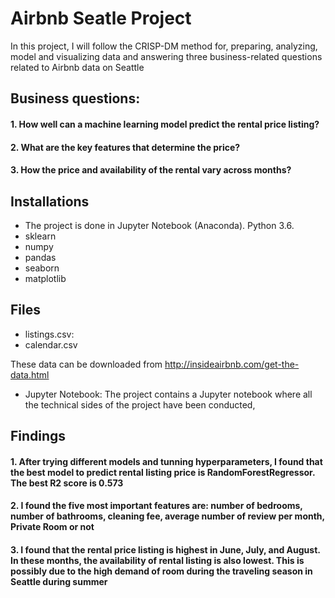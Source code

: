 # Airbnb Seatle Project
In this project, I will follow the CRISP-DM method for, preparing, analyzing, model and visualizing data and answering three business-related questions related to Airbnb data on Seattle 

## Business questions:

#### 1. How well can a machine learning model predict the rental price listing? 
#### 2.  What are the key features that determine the price? 
#### 3. How the price and availability of the rental vary across months? 

## Installations
* The project is done in Jupyter Notebook (Anaconda). Python 3.6.
* sklearn
* numpy
* pandas 
* seaborn
* matplotlib

## Files
* listings.csv:
* calendar.csv

These data can be downloaded from http://insideairbnb.com/get-the-data.html
* Jupyter Notebook: The project contains a Jupyter notebook where all the technical sides of the project have been conducted,


## Findings 

#### 1.  After trying different models and tunning hyperparameters, I found that the best model to predict rental listing price is RandomForestRegressor. The best R2 score is 0.573 
#### 2. I found the five most important features are: number of bedrooms, number of bathrooms, cleaning fee, average number of review per month, Private Room or not
#### 3. I found that the rental price listing is highest in June, July, and August. In these months, the availability of rental listing is also lowest. This is possibly due to the high demand of room during the traveling season in Seattle during summer 



